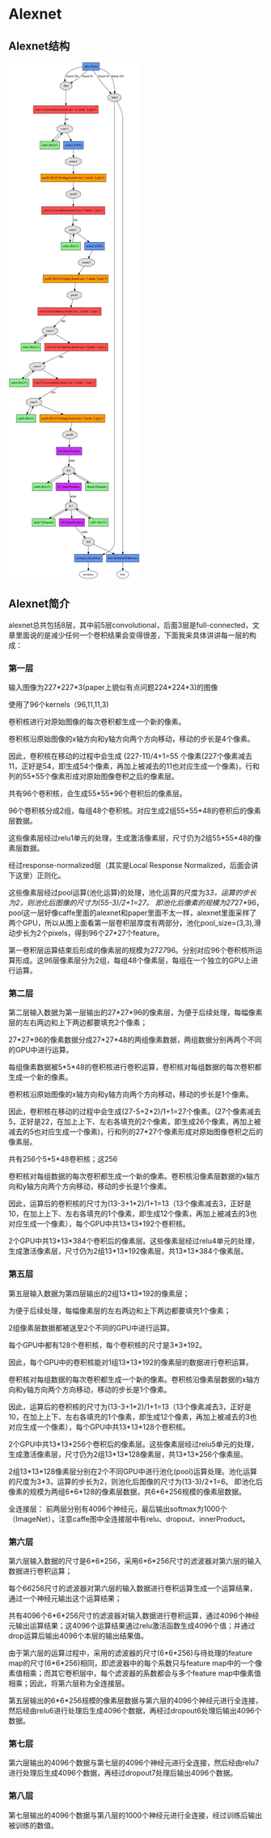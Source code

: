 # Alexnet
## Alexnet结构
![ ](./pics/alexnet1.jpg  "alexnet_structure")

## Alexnet简介
alexnet总共包括8层，其中前5层convolutional，后面3层是full-connected，文章里面说的是减少任何一个卷积结果会变得很差，下面我来具体讲讲每一层的构成：

### 第一层
输入图像为227\*227\*3(paper上貌似有点问题224\*224\*3)的图像

使用了96个kernels（96,11,11,3)

卷积核进行对原始图像的每次卷积都生成一个新的像素。

卷积核沿原始图像的x轴方向和y轴方向两个方向移动，移动的步长是4个像素。

因此，卷积核在移动的过程中会生成 (227-11)/4+1=55 个像素(227个像素减去11，正好是54，即生成54个像素，再加上被减去的11也对应生成一个像素)，行和列的55\*55个像素形成对原始图像卷积之后的像素层。

共有96个卷积核，会生成55\*55\*96个卷积后的像素层。

96个卷积核分成2组，每组48个卷积核。对应生成2组55\*55\*48的卷积后的像素层数据。

这些像素层经过relu1单元的处理，生成激活像素层，尺寸仍为2组55\*55\*48的像素层数据。

经过response-normalized层（其实是Local Response Normalized，后面会讲下这里）正则化。

这些像素层经过pool运算(池化运算)的处理，池化运算的尺度为3*3，运算的步长为2，则池化后图像的尺寸为(55-3)/2+1=27。 即池化后像素的规模为27*27*96，pool这一层好像caffe里面的alexnet和paper里面不太一样，alexnet里面采样了两个GPU，所以从图上面看第一层卷积层厚度有两部分，池化pool_size=(3,3),滑动步长为2个pixels，得到96个27\*27个feature。

第一卷积层运算结束后形成的像素层的规模为27*27*96。分别对应96个卷积核所运算形成。这96层像素层分为2组，每组48个像素层，每组在一个独立的GPU上进行运算。

### 第二层
第二层输入数据为第一层输出的27\*27\*96的像素层，为便于后续处理，每幅像素层的左右两边和上下两边都要填充2个像素；

27\*27\*96的像素数据分成27\*27\*48的两组像素数据，两组数据分别再两个不同的GPU中进行运算。

每组像素数据被5\*5\*48的卷积核进行卷积运算，卷积核对每组数据的每次卷积都生成一个新的像素。

卷积核沿原始图像的x轴方向和y轴方向两个方向移动，移动的步长是1个像素。

因此，卷积核在移动的过程中会生成(27-5+2\*2)/1+1=27个像素。(27个像素减去5，正好是22，在加上上下、左右各填充的2个像素，即生成26个像素，再加上被减去的5也对应生成一个像素)，行和列的27\*27个像素形成对原始图像卷积之后的像素层。

共有256个5\*5\*48卷积核；这256

卷积核对每组数据的每次卷积都生成一个新的像素。卷积核沿像素层数据的x轴方向和y轴方向两个方向移动，移动的步长是1个像素。

因此，运算后的卷积核的尺寸为(13-3+1\*2)/1+1=13（13个像素减去3，正好是10，在加上上下、左右各填充的1个像素，即生成12个像素，再加上被减去的3也对应生成一个像素），每个GPU中共13\*13\*192个卷积核。

2个GPU中共13\*13\*384个卷积后的像素层。这些像素层经过relu4单元的处理，生成激活像素层，尺寸仍为2组13\*13\*192像素层，共13\*13\*384个像素层。

### 第五层
第五层输入数据为第四层输出的2组13\*13\*192的像素层；

为便于后续处理，每幅像素层的左右两边和上下两边都要填充1个像素；

2组像素层数据都被送至2个不同的GPU中进行运算。

每个GPU中都有128个卷积核，每个卷积核的尺寸是3\*3\*192。

因此，每个GPU中的卷积核能对1组13\*13\*192的像素层的数据进行卷积运算。

卷积核对每组数据的每次卷积都生成一个新的像素。卷积核沿像素层数据的x轴方向和y轴方向两个方向移动，移动的步长是1个像素。

因此，运算后的卷积核的尺寸为(13-3+1\*2)/1+1=13（13个像素减去3，正好是10，在加上上下、左右各填充的1个像素，即生成12个像素，再加上被减去的3也对应生成一个像素），每个GPU中共13\*13\*128个卷积核。

2个GPU中共13\*13\*256个卷积后的像素层。这些像素层经过relu5单元的处理，生成激活像素层，尺寸仍为2组13\*13\*128像素层，共13\*13\*256个像素层。

2组13\*13\*128像素层分别在2个不同GPU中进行池化(pool)运算处理。池化运算的尺度为3\*3，运算的步长为2，则池化后图像的尺寸为(13-3)/2+1=6。 即池化后像素的规模为两组6\*6\*128的像素层数据，共6\*6\*256规模的像素层数据。

全连接层： 前两层分别有4096个神经元，最后输出softmax为1000个（ImageNet），注意caffe图中全连接层中有relu、dropout、innerProduct。
### 第六层

第六层输入数据的尺寸是6\*6\*256，采用6\*6\*256尺寸的滤波器对第六层的输入数据进行卷积运算；

每个6*6*256尺寸的滤波器对第六层的输入数据进行卷积运算生成一个运算结果，通过一个神经元输出这个运算结果；

共有4096个6\*6\*256尺寸的滤波器对输入数据进行卷积运算，通过4096个神经元输出运算结果；这4096个运算结果通过relu激活函数生成4096个值；并通过drop运算后输出4096个本层的输出结果值。

由于第六层的运算过程中，采用的滤波器的尺寸(6\*6\*256)与待处理的feature map的尺寸(6\*6\*256)相同，即滤波器中的每个系数只与feature map中的一个像素值相乘；而其它卷积层中，每个滤波器的系数都会与多个feature map中像素值相乘；因此，将第六层称为全连接层。

第五层输出的6\*6\*256规模的像素层数据与第六层的4096个神经元进行全连接，然后经由relu6进行处理后生成4096个数据，再经过dropout6处理后输出4096个数据。

### 第七层

第六层输出的4096个数据与第七层的4096个神经元进行全连接，然后经由relu7进行处理后生成4096个数据，再经过dropout7处理后输出4096个数据。

### 第八层

第七层输出的4096个数据与第八层的1000个神经元进行全连接，经过训练后输出被训练的数值。


